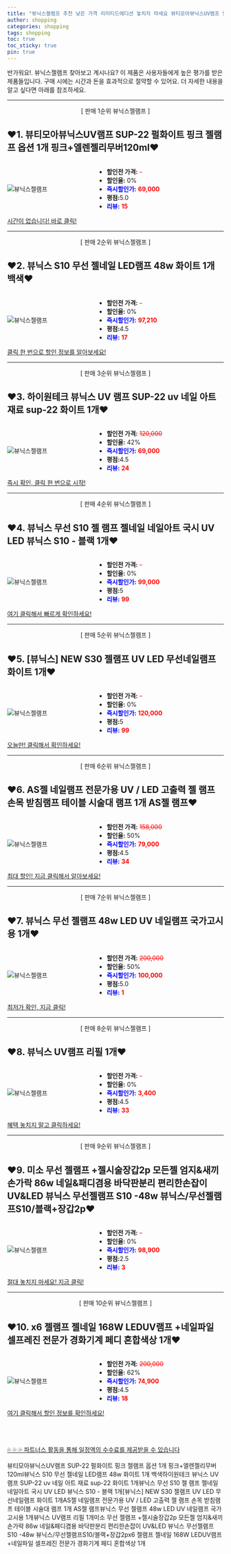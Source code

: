 ```yaml
---
title: "뷰닉스젤램프 추천 낮은 가격 리미티드에디션 놓치지 마세요 뷰티모아뷰닉스UV램프 SUP-22 펄화이트 핑크 젤램프"
author: shopping
categories: shopping
tags: shopping
toc: true
toc_sticky: true
pin: true
---
```

반가워요!. 뷰닉스젤램프 찾아보고 계시나요? 이 제품은 사용자들에게 높은 평가를 받은 제품들입니다. 구매 시에는 시간과 돈을 효과적으로 절약할 수 있어요. 더 자세한 내용을 알고 싶다면 아래를 참조하세요.

---
<p class="toplist" style="margin: 0 auto; display: block; width: fit-content;">[ 판매 1순위 뷰닉스젤램프 ]</p>

<h2><strong>❤️1. 뷰티모아뷰닉스UV램프 SUP-22 펄화이트 핑크 젤램프 옵션 1개 핑크+엘렌젤리무버120ml❤️</strong></h2>

<div style="display: flex; align-items: center;">
    <div style="flex: 0.4;">
        <img src="https://thumbnail8.coupangcdn.com/thumbnails/remote/230x230ex/image/vendor_inventory/865d/aaacc5c0331091e1295f24da4d8e990b16a5446ac2672e628a7f04259f2c.jpg" alt="뷰닉스젤램프" style="max-width: 100%;">
    </div>
    <div style="flex: 0.6; margin-left: 10px;">
        <ul>
            <li><strong>할인전 가격:</strong> <del style="color: red;">-</del></li>
            <li><strong>할인율:</strong> 0%</li>
            <li><span style='color:blue'><strong>즉시할인가:</strong></span> <span style='color:red'><strong>69,000</strong></span></li>
            <li><strong>평점:</strong>5.0</li>
            <li><span style='color:blue'><strong>리뷰:</strong></span> <span style='color:red'><strong>15</strong></span></li>
        </ul>
    </div>
</div>
<div class="center">
    <a href="https://William4Davisa.github.io?lptag=AF9450613&subid=githubio&pageKey=4953095527&traceid=V0-153&itemId=6546827255&vendorItemId=73840894962" class="myButton">
        시간이 없습니다! 바로 클릭!
    </a>
</div>


---
<p class="toplist" style="margin: 0 auto; display: block; width: fit-content;">[ 판매 2순위 뷰닉스젤램프 ]</p>

<h2><strong>❤️2. 뷰닉스 S10 무선 젤네일 LED램프 48w 화이트 1개 백색❤️</strong></h2>

<div style="display: flex; align-items: center;">
    <div style="flex: 0.4;">
        <img src="https://thumbnail7.coupangcdn.com/thumbnails/remote/230x230ex/image/vendor_inventory/b307/812a30a867ac849069a5b514c5df277bd7dac6c4dcde317364bf2e22dc54.jpg" alt="뷰닉스젤램프" style="max-width: 100%;">
    </div>
    <div style="flex: 0.6; margin-left: 10px;">
        <ul>
            <li><strong>할인전 가격:</strong> <del style="color: red;">-</del></li>
            <li><strong>할인율:</strong> 0%</li>
            <li><span style='color:blue'><strong>즉시할인가:</strong></span> <span style='color:red'><strong>97,210</strong></span></li>
            <li><strong>평점:</strong>4.5</li>
            <li><span style='color:blue'><strong>리뷰:</strong></span> <span style='color:red'><strong>17</strong></span></li>
        </ul>
    </div>
</div>
<div class="center">
    <a href="https://William4Davisa.github.io?lptag=AF9450613&subid=githubio&pageKey=1894646074&traceid=V0-153&itemId=3218819511&vendorItemId=71206102705" class="myButton">
        클릭 한 번으로 할인 정보를 알아보세요!
    </a>
</div>


---
<p class="toplist" style="margin: 0 auto; display: block; width: fit-content;">[ 판매 3순위 뷰닉스젤램프 ]</p>

<h2><strong>❤️3. 하이원테크 뷰닉스 UV 램프 SUP-22 uv 네일 아트 재료 sup-22 화이트 1개❤️</strong></h2>

<div style="display: flex; align-items: center;">
    <div style="flex: 0.4;">
        <img src="https://thumbnail8.coupangcdn.com/thumbnails/remote/230x230ex/image/vendor_inventory/e035/a439c7d2490d4c294045c26afa5401332cf1ecc6252da0a6a0232fbb4f86.jpg" alt="뷰닉스젤램프" style="max-width: 100%;">
    </div>
    <div style="flex: 0.6; margin-left: 10px;">
        <ul>
            <li><strong>할인전 가격:</strong> <del style="color: red;">120,000</del></li>
            <li><strong>할인율:</strong> 42%</li>
            <li><span style='color:blue'><strong>즉시할인가:</strong></span> <span style='color:red'><strong>69,000</strong></span></li>
            <li><strong>평점:</strong>4.5</li>
            <li><span style='color:blue'><strong>리뷰:</strong></span> <span style='color:red'><strong>24</strong></span></li>
        </ul>
    </div>
</div>
<div class="center">
    <a href="https://William4Davisa.github.io?lptag=AF9450613&subid=githubio&pageKey=5319314072&traceid=V0-153&itemId=7732597917&vendorItemId=70368376009" class="myButton">
        즉시 확인, 클릭 한 번으로 시작!
    </a>
</div>


---
<p class="toplist" style="margin: 0 auto; display: block; width: fit-content;">[ 판매 4순위 뷰닉스젤램프 ]</p>

<h2><strong>❤️4. 뷰닉스 무선 S10 젤 램프 젤네일 네일아트 국시 UV LED 뷰닉스 S10 - 블랙 1개❤️</strong></h2>

<div style="display: flex; align-items: center;">
    <div style="flex: 0.4;">
        <img src="https://thumbnail6.coupangcdn.com/thumbnails/remote/230x230ex/image/vendor_inventory/8120/ffbf03d4ebdb096cd8053b02e1341fc74bf80e90a77796975ede72108de8.jpeg" alt="뷰닉스젤램프" style="max-width: 100%;">
    </div>
    <div style="flex: 0.6; margin-left: 10px;">
        <ul>
            <li><strong>할인전 가격:</strong> <del style="color: red;">-</del></li>
            <li><strong>할인율:</strong> 0%</li>
            <li><span style='color:blue'><strong>즉시할인가:</strong></span> <span style='color:red'><strong>99,000</strong></span></li>
            <li><strong>평점:</strong>5</li>
            <li><span style='color:blue'><strong>리뷰:</strong></span> <span style='color:red'><strong>99</strong></span></li>
        </ul>
    </div>
</div>
<div class="center">
    <a href="https://William4Davisa.github.io?lptag=AF9450613&subid=githubio&pageKey=7911427868&traceid=V0-153&itemId=21708271621&vendorItemId=88757687635" class="myButton">
        여기 클릭해서 빠르게 확인하세요!
    </a>
</div>


---
<p class="toplist" style="margin: 0 auto; display: block; width: fit-content;">[ 판매 5순위 뷰닉스젤램프 ]</p>

<h2><strong>❤️5. [뷰닉스] NEW S30 젤램프 UV LED 무선네일램프 화이트 1개❤️</strong></h2>

<div style="display: flex; align-items: center;">
    <div style="flex: 0.4;">
        <img src="https://thumbnail9.coupangcdn.com/thumbnails/remote/230x230ex/image/vendor_inventory/9ee6/50070b431acd412d6f4bf3b1b0d0cf67f914e042d2be74c7425e73680190.jpg" alt="뷰닉스젤램프" style="max-width: 100%;">
    </div>
    <div style="flex: 0.6; margin-left: 10px;">
        <ul>
            <li><strong>할인전 가격:</strong> <del style="color: red;">-</del></li>
            <li><strong>할인율:</strong> 0%</li>
            <li><span style='color:blue'><strong>즉시할인가:</strong></span> <span style='color:red'><strong>120,000</strong></span></li>
            <li><strong>평점:</strong>5</li>
            <li><span style='color:blue'><strong>리뷰:</strong></span> <span style='color:red'><strong>99</strong></span></li>
        </ul>
    </div>
</div>
<div class="center">
    <a href="https://William4Davisa.github.io?lptag=AF9450613&subid=githubio&pageKey=7355817453&traceid=V0-153&itemId=18939710941&vendorItemId=85589129772" class="myButton">
        오늘만! 클릭해서 확인하세요!
    </a>
</div>


---
<p class="toplist" style="margin: 0 auto; display: block; width: fit-content;">[ 판매 6순위 뷰닉스젤램프 ]</p>

<h2><strong>❤️6. AS젤 네일램프 전문가용 UV / LED 고출력 젤 램프 손목 받침램프 테이블 시술대 램프 1개 AS젤 램프❤️</strong></h2>

<div style="display: flex; align-items: center;">
    <div style="flex: 0.4;">
        <img src="https://thumbnail6.coupangcdn.com/thumbnails/remote/230x230ex/image/vendor_inventory/64b2/d87b363216809f834e5af17986b81b79d6e9d8645b35aa8c4c6691df2459.jpg" alt="뷰닉스젤램프" style="max-width: 100%;">
    </div>
    <div style="flex: 0.6; margin-left: 10px;">
        <ul>
            <li><strong>할인전 가격:</strong> <del style="color: red;">158,000</del></li>
            <li><strong>할인율:</strong> 50%</li>
            <li><span style='color:blue'><strong>즉시할인가:</strong></span> <span style='color:red'><strong>79,000</strong></span></li>
            <li><strong>평점:</strong>4.5</li>
            <li><span style='color:blue'><strong>리뷰:</strong></span> <span style='color:red'><strong>34</strong></span></li>
        </ul>
    </div>
</div>
<div class="center">
    <a href="https://William4Davisa.github.io?lptag=AF9450613&subid=githubio&pageKey=7540919127&traceid=V0-153&itemId=19823738343&vendorItemId=86925667724" class="myButton">
        최대 할인! 지금 클릭해서 알아보세요!
    </a>
</div>


---
<p class="toplist" style="margin: 0 auto; display: block; width: fit-content;">[ 판매 7순위 뷰닉스젤램프 ]</p>

<h2><strong>❤️7. 뷰닉스 무선 젤램프 48w LED UV 네일램프 국가고시용 1개❤️</strong></h2>

<div style="display: flex; align-items: center;">
    <div style="flex: 0.4;">
        <img src="https://thumbnail9.coupangcdn.com/thumbnails/remote/230x230ex/image/vendor_inventory/4a06/484135be0665d58e3bf27d91cef86a0b196dc6f7490b9fc2e6663c3259c1.jpg" alt="뷰닉스젤램프" style="max-width: 100%;">
    </div>
    <div style="flex: 0.6; margin-left: 10px;">
        <ul>
            <li><strong>할인전 가격:</strong> <del style="color: red;">200,000</del></li>
            <li><strong>할인율:</strong> 50%</li>
            <li><span style='color:blue'><strong>즉시할인가:</strong></span> <span style='color:red'><strong>100,000</strong></span></li>
            <li><strong>평점:</strong>5.0</li>
            <li><span style='color:blue'><strong>리뷰:</strong></span> <span style='color:red'><strong>1</strong></span></li>
        </ul>
    </div>
</div>
<div class="center">
    <a href="https://William4Davisa.github.io?lptag=AF9450613&subid=githubio&pageKey=7822145855&traceid=V0-153&itemId=21249083083&vendorItemId=88309623588" class="myButton">
        최저가 확인, 지금 클릭!
    </a>
</div>


---
<p class="toplist" style="margin: 0 auto; display: block; width: fit-content;">[ 판매 8순위 뷰닉스젤램프 ]</p>

<h2><strong>❤️8. 뷰닉스 UV램프 리필 1개❤️</strong></h2>

<div style="display: flex; align-items: center;">
    <div style="flex: 0.4;">
        <img src="https://thumbnail9.coupangcdn.com/thumbnails/remote/230x230ex/image/vendor_inventory/ebaa/8fa484343dc46e67bf2f4e78c6227e9bd089a8926f051943907f61d557a3.jpg" alt="뷰닉스젤램프" style="max-width: 100%;">
    </div>
    <div style="flex: 0.6; margin-left: 10px;">
        <ul>
            <li><strong>할인전 가격:</strong> <del style="color: red;">-</del></li>
            <li><strong>할인율:</strong> 0%</li>
            <li><span style='color:blue'><strong>즉시할인가:</strong></span> <span style='color:red'><strong>3,400</strong></span></li>
            <li><strong>평점:</strong>4.5</li>
            <li><span style='color:blue'><strong>리뷰:</strong></span> <span style='color:red'><strong>33</strong></span></li>
        </ul>
    </div>
</div>
<div class="center">
    <a href="https://William4Davisa.github.io?lptag=AF9450613&subid=githubio&pageKey=233988097&traceid=V0-153&itemId=743124678&vendorItemId=4878235279" class="myButton">
        혜택 놓치지 말고 클릭하세요!
    </a>
</div>


---
<p class="toplist" style="margin: 0 auto; display: block; width: fit-content;">[ 판매 9순위 뷰닉스젤램프 ]</p>

<h2><strong>❤️9. 미소 무선 젤램프 +젤시술장갑2p 모든젤 엄지&새끼손가락 86w 네일&패디겸용 바닥판분리 편리한손잡이 UV&LED 뷰닉스 무선젤램프 S10 -48w 뷰닉스/무선젤램프S10/블랙+장갑2p❤️</strong></h2>

<div style="display: flex; align-items: center;">
    <div style="flex: 0.4;">
        <img src="https://thumbnail7.coupangcdn.com/thumbnails/remote/230x230ex/image/vendor_inventory/8886/4c78860a3b2eb5851b32b0fdd6074463f0a346c2091ab5f7df83d7062496.jpg" alt="뷰닉스젤램프" style="max-width: 100%;">
    </div>
    <div style="flex: 0.6; margin-left: 10px;">
        <ul>
            <li><strong>할인전 가격:</strong> <del style="color: red;">-</del></li>
            <li><strong>할인율:</strong> 0%</li>
            <li><span style='color:blue'><strong>즉시할인가:</strong></span> <span style='color:red'><strong>98,900</strong></span></li>
            <li><strong>평점:</strong>2.5</li>
            <li><span style='color:blue'><strong>리뷰:</strong></span> <span style='color:red'><strong>3</strong></span></li>
        </ul>
    </div>
</div>
<div class="center">
    <a href="https://William4Davisa.github.io?lptag=AF9450613&subid=githubio&pageKey=6064403821&traceid=V0-153&itemId=11166283113&vendorItemId=78444374048" class="myButton">
        절대 놓치지 마세요! 지금 클릭!
    </a>
</div>


---
<p class="toplist" style="margin: 0 auto; display: block; width: fit-content;">[ 판매 10순위 뷰닉스젤램프 ]</p>

<h2><strong>❤️10. x6 젤램프 젤네일 168W LEDUV램프 +네일파일 셀프레진 전문가 경화기계 페디 혼합색상 1개❤️</strong></h2>

<div style="display: flex; align-items: center;">
    <div style="flex: 0.4;">
        <img src="https://thumbnail9.coupangcdn.com/thumbnails/remote/230x230ex/image/vendor_inventory/c10f/45e52522c2c799e4a1f25e412b7aee2c4209715e867ed807dd7553049030.jpg" alt="뷰닉스젤램프" style="max-width: 100%;">
    </div>
    <div style="flex: 0.6; margin-left: 10px;">
        <ul>
            <li><strong>할인전 가격:</strong> <del style="color: red;">200,000</del></li>
            <li><strong>할인율:</strong> 62%</li>
            <li><span style='color:blue'><strong>즉시할인가:</strong></span> <span style='color:red'><strong>74,900</strong></span></li>
            <li><strong>평점:</strong>4.5</li>
            <li><span style='color:blue'><strong>리뷰:</strong></span> <span style='color:red'><strong>18</strong></span></li>
        </ul>
    </div>
</div>
<div class="center">
    <a href="https://William4Davisa.github.io?lptag=AF9450613&subid=githubio&pageKey=6374272708&traceid=V0-153&itemId=13515248936&vendorItemId=80761609125" class="myButton">
        여기 클릭해서 할인 정보를 확인하세요!
    </a>
</div>

<br><br><br>[💦 💦 💦 파트너스 활동을 통해 일정액의 수수료를 제공받을 수 있습니다](https://link.coupang.com/a/bcpT2c)<br><br>뷰티모아뷰닉스UV램프 SUP-22 펄화이트 핑크 젤램프 옵션 1개 핑크+엘렌젤리무버120ml뷰닉스 S10 무선 젤네일 LED램프 48w 화이트 1개 백색하이원테크 뷰닉스 UV 램프 SUP-22 uv 네일 아트 재료 sup-22 화이트 1개뷰닉스 무선 S10 젤 램프 젤네일 네일아트 국시 UV LED 뷰닉스 S10 - 블랙 1개[뷰닉스] NEW S30 젤램프 UV LED 무선네일램프 화이트 1개AS젤 네일램프 전문가용 UV / LED 고출력 젤 램프 손목 받침램프 테이블 시술대 램프 1개 AS젤 램프뷰닉스 무선 젤램프 48w LED UV 네일램프 국가고시용 1개뷰닉스 UV램프 리필 1개미소 무선 젤램프 +젤시술장갑2p 모든젤 엄지&새끼손가락 86w 네일&패디겸용 바닥판분리 편리한손잡이 UV&LED 뷰닉스 무선젤램프 S10 -48w 뷰닉스/무선젤램프S10/블랙+장갑2px6 젤램프 젤네일 168W LEDUV램프 +네일파일 셀프레진 전문가 경화기계 페디 혼합색상 1개